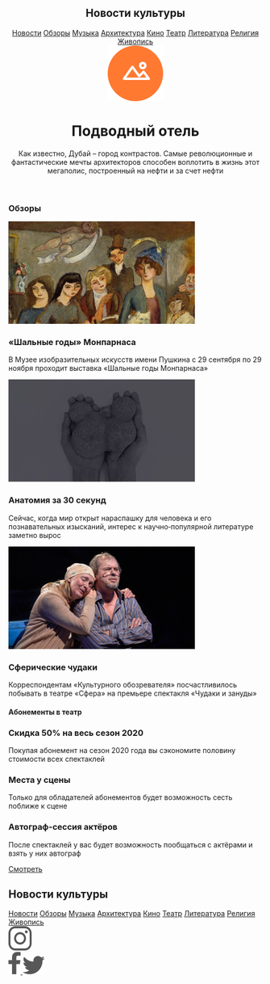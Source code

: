 <!DOCTYPE html>
<html lang="ru">

<head>
  <title>Новости культуры</title>
  <link rel="stylesheet" href="style.css">
</head>

<body>
  <header>
    <div class="header header__top">
      <h2 class="header__top header-h2"> Новости культуры</h2>
      <div class="header header__nav">
        <a class="header__nav nav__a" href="">Новости</a>
        <a class="header__nav nav__a" href="">Обзоры</a>
        <a class="header__nav nav__a" href="">Музыка</a>
        <a class="header__nav nav__a" href="">Архитектура</a>
        <a class="header__nav nav__a" href="">Кино</a>
        <a class="header__nav nav__a" href="">Театр</a>
        <a class="header__nav nav__a" href="">Литература</a>
        <a class="header__nav nav__a" href="">Религия</a>
        <a class="header__nav nav__a" href="">Живопись</a>
      </div>
    </div>
    <div class="header header__fon-image">
      <div class="header__fon-image-image">
        <div class="header__fon-image header__icon">
          <img class="header__icon__image " src="image/Group 24.svg">
        </div>
        <h1 class="header__fon-image header__title">Подводный отель</h1>
        <p class="header__fon-image header-p">Как известно, Дубай – город контрастов. Самые революционные и
          фантастические
          мечты архитекторов способен воплотить в жизнь этот мегаполис, построенный на нефти и за счет нефти</p>
      </div>
  </header>

  <section clas="center">
    <h3 class="center__image top__h3">Обзоры</h3>
    <div class="center center__image">
      <div class="center__image__block block__1">
        <div class="block__1 image__1">
          <img src="image/Monparnace.jpg">
        </div>
        <h3 class="block__1 h3-1">«Шальные годы» Монпарнаса</h3>
        <p class="block__1 p-1">В Музее изобразительных искусств имени Пушкина с 29 сентября по 29 ноября проходит
          выставка «Шальные годы Монпарнаса»</p>
      </div>
      <div class="center__image__block block__2">
        <div class="block__2 image__2">
          <img src="image/Screenshot_1.png">
        </div>
        <h3 class="block__2 h3-2">Анатомия за 30 секунд</h3>
        <p class="block__2 p-2">Сейчас, когда мир открыт нараспашку для человека и его познавательных изысканий, интерес
          к научно‑популярной литературе заметно вырос</p>
      </div>
      <div class="center__image__block block__3">
        <div class="block__3 image__3">
          <img src="image/chudaki.jpg">
        </div>
        <h3 class="block__3 h3-3">Сферические чудаки</h3>
        <p class="block__3 p-3">Корреспондентам «Культурного обозревателя» посчастливилось побывать в театре «Сфера» на
          премьере спектакля «Чудаки и зануды»</p>
      </div>
    </div>
    <div class="center-reviews">
      <h4 class="reviews top__h4">Абонементы в театр</h4>
      <div class="reviews-block list__1">
        <h3 class="list__1 list__1-h3">Скидка 50% на весь сезон 2020</h3>
        <p class="list__1 list__1-p">Покупая абонемент на сезон 2020 года вы сэкономите половину стоимости всех
          спектаклей</p>
      </div>
      <div class="reviews-block list__2">
        <h3 class="list__2 list__2-h3">Места у сцены</h3>
        <p class="list__2 list__2-p">Только для обладателей абонементов будет возможность сесть поближе к сцене</p>
      </div>
      <div class="reviews-block list__3">
        <h3 class="list__3 list__3-h3">Автограф-сессия актёров</h3>
        <p class="list__3 list__3-p">После спектаклей у вас будет возможность пообщаться с актёрами и взять у них
          автограф</p>
      </div>
      <div class="reviews center__button">
        <a class="button-a" href=""><span>Смотреть</span></a>
      </div>
    </div>
  </section>

  <footer>
    <div class="footer footer__nav">
      <h2 class="footer__nav footer-h2"> Новости культуры</h2>
      <div class="footer footer__nav">
        <a class="footer__nav footer__nav-a" href="">Новости</a>
        <a class="footer__nav footer__nav-a" href="">Обзоры</a>
        <a class="footer__nav footer__nav-a" href="">Музыка</a>
        <a class="footer__nav footer__nav-a" href="">Архитектура</a>
        <a class="footer__nav footer__nav-a" href="">Кино</a>
        <a class="footer__nav footer__nav-a" href="">Театр</a>
        <a class="footer__nav footer__nav-a" href="">Литература</a>
        <a class="footer__nav footer__nav-a" href="">Религия</a>
        <a class="footer__nav footer__nav-a" href="">Живопись</a>
      </div>
      <div class="border"></div>
      <div class="footer footer__icons">
        <div class="footer__icons icons__inst">
          <a class="icons-inst" href=""><img class="icon-footer" src="image/icons_inst.svg"></a>
        </div>
        <a href="" class="footer__icons icons__fb">
          <img class="icon-footer" src="image/facebook_icon.svg">
        </a>
        <a class="footer__icons icons__tviter" href="">
          <img class="icon-footer" src="image/twitter_icon.svg">
        </a>
      </div>
  </footer>
</body>

</html>
